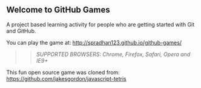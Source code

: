 ## Welcome to GitHub Games

A project based learning activity for people who are getting started with Git and GitHub.

You can play the game at: http://spradhan123.github.io/github-games/

>> _*SUPPORTED BROWSERS*: Chrome, Firefox, Safari, Opera and IE9+_

This fun open source game was cloned from: https://github.com/jakesgordon/javascript-tetris
